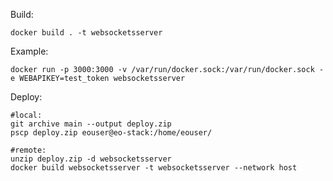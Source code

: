 Build: 

    docker build . -t websocketsserver

Example:

    docker run -p 3000:3000 -v /var/run/docker.sock:/var/run/docker.sock -e WEBAPIKEY=test_token websocketsserver


Deploy:

    #local:
    git archive main --output deploy.zip 
    pscp deploy.zip eouser@eo-stack:/home/eouser/

    #remote:
    unzip deploy.zip -d websocketsserver
    docker build websocketsserver -t websocketsserver --network host
